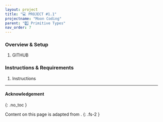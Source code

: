 ```yaml
---
layout: project
title: "💻 PROJECT #1.1"
projectname: "Moon Coding"
parent: "1️⃣ Primitive Types"
nav_order: 7
---
```


### Overview & Setup

<div class="setup" markdown="block">

1. GITHUB

</div>

### Instructions & Requirements

<div class="task" markdown="block">

1. Instructions

</div> 

---

#### Acknowledgement
{: .no_toc }

Content on this page is adapted from []().
{: .fs-2 }
